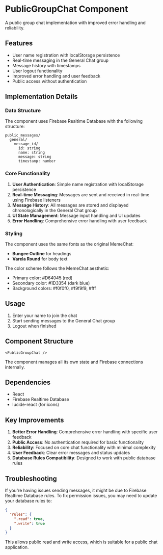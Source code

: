 # PublicGroupChat Component

A public group chat implementation with improved error handling and reliability.

## Features

- User name registration with localStorage persistence
- Real-time messaging in the General Chat group
- Message history with timestamps
- User logout functionality
- Improved error handling and user feedback
- Public access without authentication

## Implementation Details

### Data Structure

The component uses Firebase Realtime Database with the following structure:

```
public_messages/
  general/
    message_id/
      id: string
      name: string
      message: string
      timestamp: number
```

### Core Functionality

1. **User Authentication**: Simple name registration with localStorage persistence
2. **Real-time Messaging**: Messages are sent and received in real-time using Firebase listeners
3. **Message History**: All messages are stored and displayed chronologically in the General Chat group
4. **UI State Management**: Message input handling and UI updates
5. **Error Handling**: Comprehensive error handling with user feedback

### Styling

The component uses the same fonts as the original MemeChat:
- **Bungee Outline** for headings
- **Varela Round** for body text

The color scheme follows the MemeChat aesthetic:
- Primary color: #D64045 (red)
- Secondary color: #1D3354 (dark blue)
- Background colors: #f0f0f0, #f9f9f9, #fff

## Usage

1. Enter your name to join the chat
2. Start sending messages to the General Chat group
3. Logout when finished

## Component Structure

```tsx
<PublicGroupChat />
```

The component manages all its own state and Firebase connections internally.

## Dependencies

- React
- Firebase Realtime Database
- lucide-react (for icons)

## Key Improvements

1. **Better Error Handling**: Comprehensive error handling with specific user feedback
2. **Public Access**: No authentication required for basic functionality
3. **Reliability**: Focused on core chat functionality with minimal complexity
4. **User Feedback**: Clear error messages and status updates
5. **Database Rules Compatibility**: Designed to work with public database rules

## Troubleshooting

If you're having issues sending messages, it might be due to Firebase Realtime Database rules.
To fix permission issues, you may need to update your database rules to:

```json
{
  "rules": {
    ".read": true,
    ".write": true
  }
}
```

This allows public read and write access, which is suitable for a public chat application.